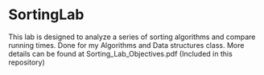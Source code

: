# SortingLab
This lab is designed to analyze a series of sorting algorithms and compare running times. Done for my Algorithms and Data structures class. More details can be found at Sorting_Lab_Objectives.pdf (Included in this repository)
